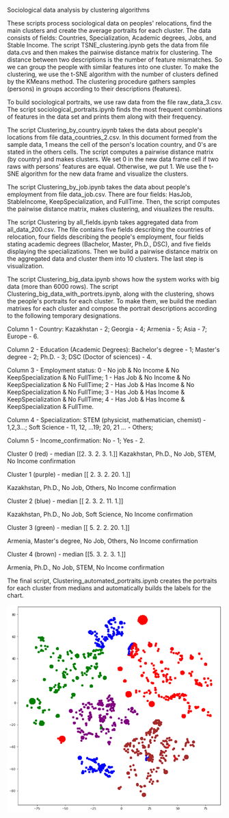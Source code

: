 Sociological data analysis by clustering algorithms


These scripts process sociological data on peoples' relocations, find the main clusters and create the average portraits for each cluster. The data consists of fields: Countries, Specialization, Academic degrees, Jobs, and Stable Income. The script TSNE_clustering.ipynb gets the data from file data.cvs and then makes the pairwise distance matrix for clustering. The distance between two descriptions is the number of feature mismatches. So we can group the people with similar features into one cluster. To make the clustering, we use the t-SNE algorithm with the number of clusters defined by the KMeans method. The clustering procedure gathers samples (persons) in groups according to their descriptions (features).

To build sociological portraits, we use raw data from the file raw_data_3.csv. The script sociological_portraits.ipynb finds the most frequent combinations of features in the data set and prints them along with their frequency.

The script Clustering_by_country.ipynb takes the data about people's locations from file data_countries_2.csv. In this document formed from the sample data, 1 means the cell of the person's location country, and 0's are stated in the others cells. The script computes a pairwise distance matrix (by country) and makes clusters. We set 0 in the new data frame cell if two raws with persons' features are equal. Otherwise, we put 1. We use the t-SNE algorithm for the new data frame and visualize the clusters.

The script Clustering_by_job.ipynb takes the data about people's employment from file data_job.csv. There are four fields: HasJob, StableIncome, KeepSpecialization, and FullTime. Then, the script computes the pairwise distance matrix, makes clustering, and visualizes the results.

The script Clustering by all_fields.ipynb takes aggregated data from all_data_200.csv. The file contains five fields describing the countries of relocation, four fields describing the people's employment, four fields stating academic degrees (Bachelor, Master, Ph.D., DSC), and five fields displaying the specializations. Then we build a pairwise distance matrix on the aggregated data and cluster them into 10 clusters. The last step is visualization.

The script Clustering_big_data.ipynb shows how the system works with big data (more than 6000 rows).
The script Clustering_big_data_with_portrets.ipynb, along with the clustering, shows the people's portraits for each cluster. To make them, we build the median matrixes for each cluster and compose the portrait descriptions according to the following temporary designations. 

Column 1 - Country:
Kazakhstan - 2;
Georgia - 4;
Armenia - 5;
Asia - 7;
Europe - 6.

Column 2 - Education (Academic Degrees):
Bachelor's degree - 1;
Master's degree - 2;
Ph.D. - 3;
DSC (Doctor of sciences) - 4.

Column 3 - Employment status:
0 - No job & No Income & No KeepSpecialization & No FullTime;
1 - Has Job & No Income & No KeepSpecialization & No FullTime;
2 - Has Job & Has Income & No KeepSpecialization & No FullTime;
3 - Has Job & Has Income & KeepSpecialization & No FullTime;
4 - Has Job & Has Income & KeepSpecialization & FullTime.

Column 4 - Specialization:
STEM (physicist, mathematician, chemist) - 1,2,3...;
Soft Science - 11, 12, ...19;
20, 21 ... - Others;

Column 5 - Income_confirmation:
No - 1;
Yes - 2.

Cluster 0 (red) - median [[2. 3. 2. 3. 1.]]
Kazakhstan, Ph.D., No Job, STEM, No Income confirmation

Cluster 1 (purple) - median [[ 2.  3.  2. 20.  1.]]

Kazakhstan, Ph.D., No Job, Others, No Income confirmation

Cluster 2 (blue) - median [[ 2.  3.  2. 11.  1.]]

Kazakhstan, Ph.D., No Job, Soft Science, No Income confirmation

Cluster 3 (green) - median [[ 5.  2.  2. 20.  1.]]

Armenia, Master's degree, No Job, Others, No Income confirmation

Cluster 4 (brown) - median [[5. 3. 2. 3. 1.]]

Armenia, Ph.D., No Job, STEM, No Income confirmation

The final script, Clustering_automated_portraits.ipynb creates the portraits for each cluster from medians and automatically builds the labels for the chart.

![Clustering sociological data](https://github.com/ISwifton/Clustering-of-sociological-data/blob/main/clustering_.png)

